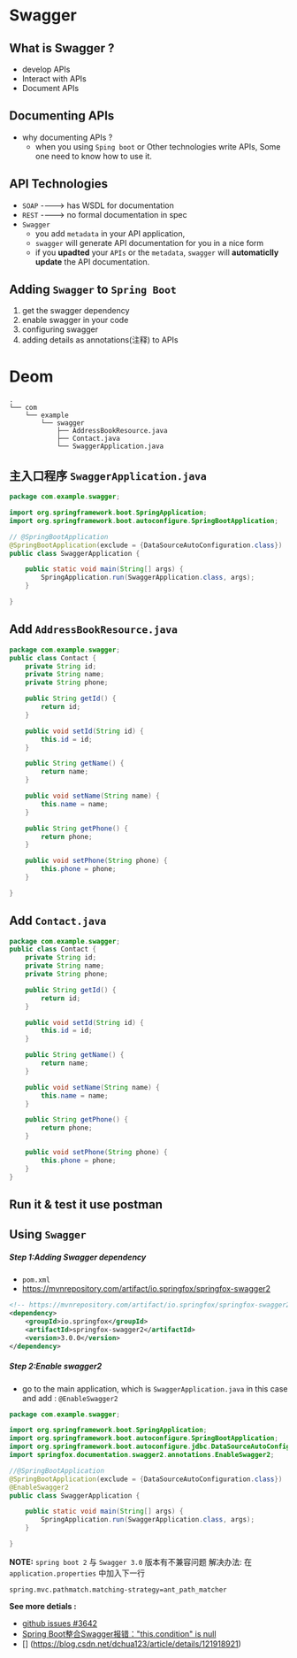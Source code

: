 # Swagger
## What is Swagger ?
- develop APIs
- Interact with APIs
- Document APIs
## Documenting APIs
 - why documenting APIs ? 
   - when you using `Sping boot`  or Other technologies write APIs, Some one need to know how to use it. 
## API Technologies
- `SOAP` ----> has  WSDL for documentation
- `REST` ----> no formal documentation in spec
- `Swagger` 
  - you add `metadata` in your API application, 
  - `swagger` will generate API documentation for you in a nice form
  - if you **upadted** your `APIs` or the `metadata`, `swagger` will **automaticlly update** the API documentation.  
## Adding `Swagger` to `Spring Boot`
1. get the swagger dependency
2. enable swagger in your code
3. configuring swagger
4. adding details as annotations(注释) to APIs


# Deom
```console
.
└── com
    └── example
        └── swagger
            ├── AddressBookResource.java
            ├── Contact.java
            └── SwaggerApplication.java

```

## 主入口程序 `SwaggerApplication.java`
```java
package com.example.swagger;

import org.springframework.boot.SpringApplication;
import org.springframework.boot.autoconfigure.SpringBootApplication;

// @SpringBootApplication
@SpringBootApplication(exclude = {DataSourceAutoConfiguration.class})   // 使 应用 暂时不连接数据库, 只做演示目的
public class SwaggerApplication {

    public static void main(String[] args) {
        SpringApplication.run(SwaggerApplication.class, args);
    }

}

```

## Add `AddressBookResource.java`
```java
package com.example.swagger;
public class Contact {
    private String id;
    private String name;
    private String phone;

    public String getId() {
        return id;
    }

    public void setId(String id) {
        this.id = id;
    }

    public String getName() {
        return name;
    }

    public void setName(String name) {
        this.name = name;
    }

    public String getPhone() {
        return phone;
    }

    public void setPhone(String phone) {
        this.phone = phone;
    }

}

```

## Add `Contact.java`
```java
package com.example.swagger;
public class Contact {
    private String id;
    private String name;
    private String phone;

    public String getId() {
        return id;
    }

    public void setId(String id) {
        this.id = id;
    }

    public String getName() {
        return name;
    }

    public void setName(String name) {
        this.name = name;
    }

    public String getPhone() {
        return phone;
    }

    public void setPhone(String phone) {
        this.phone = phone;
    }
}
```

## Run it & test it use postman

## Using `Swagger`
##### Step 1:Adding Swagger dependency 
* `pom.xml`
* https://mvnrepository.com/artifact/io.springfox/springfox-swagger2
```xml
<!-- https://mvnrepository.com/artifact/io.springfox/springfox-swagger2 -->
<dependency>
    <groupId>io.springfox</groupId>
    <artifactId>springfox-swagger2</artifactId>
    <version>3.0.0</version>
</dependency>
```
##### Step 2:Enable swagger2
* go to the main application, which is  `SwaggerApplication.java` in this case and add : `@EnableSwagger2`
```java
package com.example.swagger;

import org.springframework.boot.SpringApplication;
import org.springframework.boot.autoconfigure.SpringBootApplication;
import org.springframework.boot.autoconfigure.jdbc.DataSourceAutoConfiguration;
import springfox.documentation.swagger2.annotations.EnableSwagger2;

//@SpringBootApplication
@SpringBootApplication(exclude = {DataSourceAutoConfiguration.class})       // 使 应用 暂时不连接数据库, 只做演示目的
@EnableSwagger2
public class SwaggerApplication {

    public static void main(String[] args) {
        SpringApplication.run(SwaggerApplication.class, args);
    }

}


```
**NOTE:**
`spring boot 2` 与 `Swagger 3.0` 版本有不兼容问题
解决办法: 在 ` application.properties` 中加入下一行
```
spring.mvc.pathmatch.matching-strategy=ant_path_matcher
```
**See more detials :**

* [github issues #3642](https://github.com/springfox/springfox/issues/3462)
*  [Spring Boot整合Swagger报错："this.condition" is null](https://zhuanlan.zhihu.com/p/521178511)
* [] (https://blog.csdn.net/dchua123/article/details/121918921)


